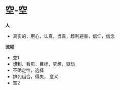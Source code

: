 # 空-空



**人**

* 真实的，用心，认真，当真，趋利避害，信仰，信念

**流程**

* 空1
* 想到，看见，目标，梦想，驱动
* 不确定性，选择
* 排列组合，得失， 意义
* 空2


